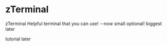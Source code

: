 # zTerminal
zTerminal Helpful terminal that you can use! --now small optional! biggest later


tutorial later
